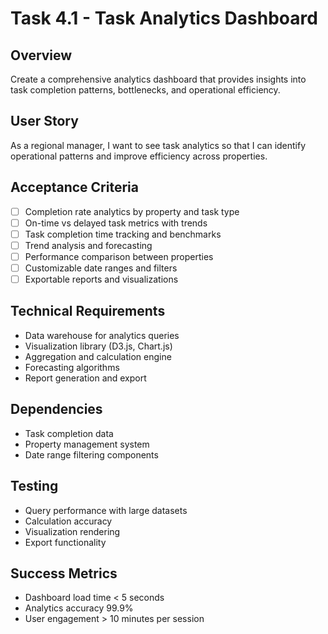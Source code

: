 # Task 4.1 - Task Analytics Dashboard

## Overview
Create a comprehensive analytics dashboard that provides insights into task completion patterns, bottlenecks, and operational efficiency.

## User Story
As a regional manager, I want to see task analytics so that I can identify operational patterns and improve efficiency across properties.

## Acceptance Criteria
- [ ] Completion rate analytics by property and task type
- [ ] On-time vs delayed task metrics with trends
- [ ] Task completion time tracking and benchmarks
- [ ] Trend analysis and forecasting
- [ ] Performance comparison between properties
- [ ] Customizable date ranges and filters
- [ ] Exportable reports and visualizations

## Technical Requirements
- Data warehouse for analytics queries
- Visualization library (D3.js, Chart.js)
- Aggregation and calculation engine
- Forecasting algorithms
- Report generation and export

## Dependencies
- Task completion data
- Property management system
- Date range filtering components

## Testing
- Query performance with large datasets
- Calculation accuracy
- Visualization rendering
- Export functionality

## Success Metrics
- Dashboard load time < 5 seconds
- Analytics accuracy 99.9%
- User engagement > 10 minutes per session